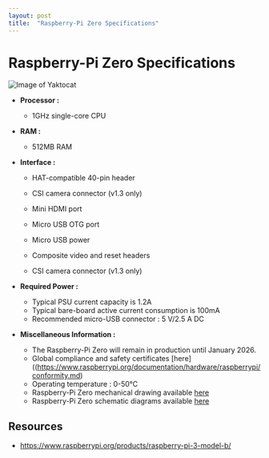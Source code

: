```yaml
---
layout: post
title:  "Raspberry-Pi Zero Specifications"
---
```


# Raspberry-Pi Zero Specifications

![Image of Yaktocat](https://www.raspberrypi.org/homepage-9df4b/static/65b0d08abaa609951b5a64529cc7f455/052d8/6b0defdbbf40792b64159ab8169d97162c380b2c_raspberry-pi-zero-1-1755x1080.jpg)

- **Processor :** 

  - 1GHz single-core CPU

  

- **RAM :** 

  - 512MB RAM

  

- **Interface :** 

  - HAT-compatible 40-pin header

  - CSI camera connector (v1.3 only)
  - Mini HDMI port
  - Micro USB OTG port
  - Micro USB power
  - Composite video and reset headers
  - CSI camera connector (v1.3 only)

  

- **Required Power :** 

  - Typical PSU current capacity is 1.2A
  - Typical bare-board active current consumption is 100mA
  - Recommended micro-USB connector : 5 V/2.5 A DC



- **Miscellaneous Information :**
  - The Raspberry-Pi Zero will remain in production until January 2026.
  - Global compliance and safety certificates [here]((https://www.raspberrypi.org/documentation/hardware/raspberrypi/conformity.md)
  - Operating temperature : 0-50°C
  - Raspberry-Pi Zero mechanical drawing available [here](https://www.raspberrypi.org/documentation/hardware/raspberrypi/mechanical/rpi_MECH_Zero_1p3.pdf)
  - Raspberry-Pi Zero schematic diagrams available [here](https://www.raspberrypi.org/documentation/hardware/raspberrypi/schematics/rpi_SCH_Zero_1p3_reduced.pdf)



## Resources

- https://www.raspberrypi.org/products/raspberry-pi-3-model-b/
